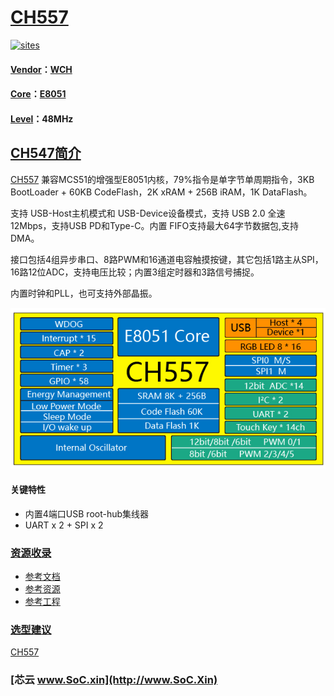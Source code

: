 ﻿# [CH557](https://github.com/SoCXin/CH557)

[![sites](http://182.61.61.133/link/resources/SoC.png)](http://www.SoC.Xin)

#### [Vendor](https://github.com/SoCXin/Vendor)：[WCH](http://www.wch.cn/)
#### [Core](https://github.com/SoCXin/8051)：[E8051](https://github.com/SoCXin/8051)
#### [Level](https://github.com/SoCXin/Level)：48MHz

## [CH547简介](https://github.com/SoCXin/CH557/wiki)

[CH557](https://github.com/SoCXin/CH557) 兼容MCS51的增强型E8051内核，79%指令是单字节单周期指令，3KB BootLoader + 60KB CodeFlash，2K xRAM + 256B iRAM，1K DataFlash。

支持 USB-Host主机模式和 USB-Device设备模式，支持 USB 2.0 全速 12Mbps，支持USB PD和Type-C。内置 FIFO支持最大64字节数据包,支持 DMA。

接口包括4组异步串口、8路PWM和16通道电容触摸按键，其它包括1路主从SPI，16路12位ADC，支持电压比较；内置3组定时器和3路信号捕捉。

内置时钟和PLL，也可支持外部晶振。

[![sites](docs/CH557.png)](http://www.wch.cn/products/CH557.html)

#### 关键特性

* 内置4端口USB root-hub集线器
* UART x 2 + SPI x 2

### [资源收录](https://github.com/SoCXin/CH557)

* [参考文档](docs/)
* [参考资源](src/)
* [参考工程](project/)

### [选型建议](https://github.com/SoCXin)

[CH557](https://github.com/SoCXin/CH557)

###  [芯云 www.SoC.xin](http://www.SoC.Xin)
